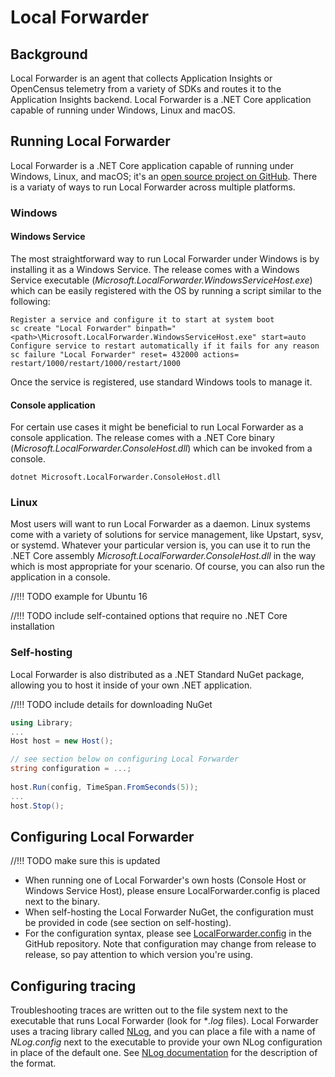 # Local Forwarder

## Background
Local Forwarder is an agent that collects Application Insights or OpenCensus telemetry from a variety of SDKs and routes it to the Application Insights backend.
Local Forwarder is a .NET Core application capable of running under Windows, Linux and macOS.

## Running Local Forwarder
Local Forwarder is a .NET Core application capable of running under Windows, Linux, and macOS; it's an [open source project on GitHub](https://github.com/Microsoft/ApplicationInsights-LocalForwarder/releases). There is a variaty of ways to run Local Forwarder across multiple platforms.

### Windows
#### Windows Service
The most straightforward way to run Local Forwarder under Windows is by installing it as a Windows Service. The release comes with a Windows Service executable (*Microsoft.LocalForwarder.WindowsServiceHost.exe*) which can be easily registered with the OS by running a script similar to the following:
```Batchfile
Register a service and configure it to start at system boot
sc create "Local Forwarder" binpath="<path>\Microsoft.LocalForwarder.WindowsServiceHost.exe" start=auto
Configure service to restart automatically if it fails for any reason
sc failure "Local Forwarder" reset= 432000 actions= restart/1000/restart/1000/restart/1000
```
Once the service is registered, use standard Windows tools to manage it.
#### Console application
For certain use cases it might be beneficial to run Local Forwarder as a console application. The release comes with a .NET Core binary (*Microsoft.LocalForwarder.ConsoleHost.dll*) which can be invoked from a console.
```batchfile
dotnet Microsoft.LocalForwarder.ConsoleHost.dll
```
### Linux
Most users will want to run Local Forwarder as a daemon. Linux systems come with a variety of solutions for service management, like Upstart, sysv, or systemd. Whatever your particular version is, you can use it to run the .NET Core assembly *Microsoft.LocalForwarder.ConsoleHost.dll* in the way which is most appropriate for your scenario. Of course, you can also run the application in a console.

//!!! TODO example for Ubuntu 16

//!!! TODO include self-contained options that require no .NET Core installation

### Self-hosting
Local Forwarder is also distributed as a .NET Standard NuGet package, allowing you to host it inside of your own .NET application.

//!!! TODO include details for downloading NuGet

```C#
using Library;
...
Host host = new Host();

// see section below on configuring Local Forwarder
string configuration = ...;
    
host.Run(config, TimeSpan.FromSeconds(5));
...
host.Stop();
```

## Configuring Local Forwarder
//!!! TODO make sure this is updated
* When running one of Local Forwarder's own hosts (Console Host or Windows Service Host), please ensure LocalForwarder.config is placed next to the binary.
* When self-hosting the Local Forwarder NuGet, the configuration must be provided in code (see section on self-hosting).
* For the configuration syntax, please see [LocalForwarder.config](https://github.com/Microsoft/ApplicationInsights-LocalForwarder/blob/master/src/ConsoleHost/LocalForwarder.config) in the GitHub repository. Note that configuration may change from release to release, so pay attention to which version you're using.

## Configuring tracing
Troubleshooting traces are written out to the file system next to the executable that runs Local Forwarder (look for **.log* files). Local Forwarder uses a tracing library called [NLog](https://nlog-project.org/), and you can place a file with a name of *NLog.config* next to the executable to provide your own NLog configuration in place of the default one. See [NLog documentation](https://github.com/NLog/NLog/wiki/Configuration-file#configuration-file-format) for the description of the format.